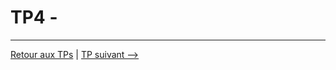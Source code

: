 # TP4 - 

---

[Retour aux TPs](https://github.com/NatSch45/linux/blob/master/Powershell/pages/tps/tp.md) | [TP suivant -->](https://github.com/NatSch45/linux/blob/master/Powershell/pages/tps/tp5.md)